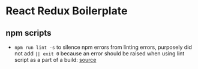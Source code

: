 # React Redux Boilerplate
## npm scripts
* `npm run lint -s` to silence npm errors from linting errors, purposely did not add `|| exit 0` because an error should be raised when using lint script as a part of a build: [source](https://github.com/npm/npm/issues/6124)
